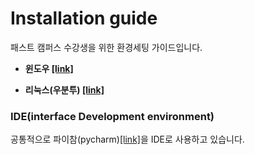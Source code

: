 # Installation guide

패스트 캠퍼스 수강생을 위한 환경세팅 가이드입니다.

- **윈도우 [[link]](./윈도우10_설치가이드.md)**

- **리눅스(우분투) [[link]](./우분투_설치가이드.md)**
  ​

### IDE(interface Development environment)

공통적으로 파이참(pycharm)[[link]](https://www.jetbrains.com/pycharm/)을 IDE로 사용하고 있습니다.
